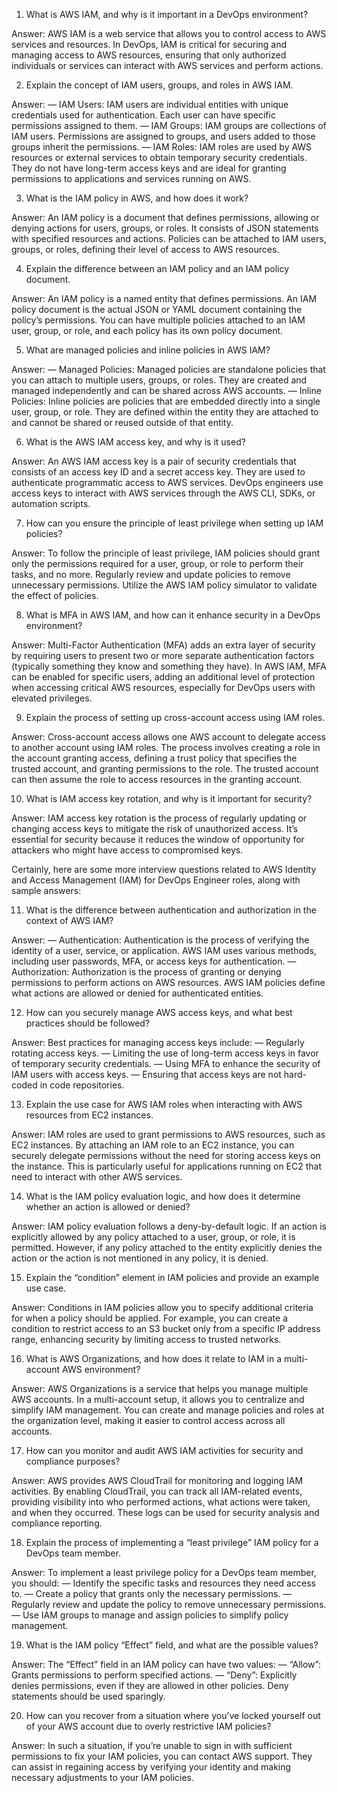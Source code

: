 1. What is AWS IAM, and why is it important in a DevOps environment?

Answer: AWS IAM is a web service that allows you to control access to AWS services and resources. In DevOps, IAM is critical for securing and managing access to AWS resources, ensuring that only authorized individuals or services can interact with AWS services and perform actions.

2. Explain the concept of IAM users, groups, and roles in AWS IAM.

Answer:
— IAM Users: IAM users are individual entities with unique credentials used for authentication. Each user can have specific permissions assigned to them.
— IAM Groups: IAM groups are collections of IAM users. Permissions are assigned to groups, and users added to those groups inherit the permissions.
— IAM Roles: IAM roles are used by AWS resources or external services to obtain temporary security credentials. They do not have long-term access keys and are ideal for granting permissions to applications and services running on AWS.

3. What is the IAM policy in AWS, and how does it work?

Answer: An IAM policy is a document that defines permissions, allowing or denying actions for users, groups, or roles. It consists of JSON statements with specified resources and actions. Policies can be attached to IAM users, groups, or roles, defining their level of access to AWS resources.

4. Explain the difference between an IAM policy and an IAM policy document.

Answer: An IAM policy is a named entity that defines permissions. An IAM policy document is the actual JSON or YAML document containing the policy’s permissions. You can have multiple policies attached to an IAM user, group, or role, and each policy has its own policy document.

5. What are managed policies and inline policies in AWS IAM?

Answer:
— Managed Policies: Managed policies are standalone policies that you can attach to multiple users, groups, or roles. They are created and managed independently and can be shared across AWS accounts.
— Inline Policies: Inline policies are policies that are embedded directly into a single user, group, or role. They are defined within the entity they are attached to and cannot be shared or reused outside of that entity.

6. What is the AWS IAM access key, and why is it used?

Answer: An AWS IAM access key is a pair of security credentials that consists of an access key ID and a secret access key. They are used to authenticate programmatic access to AWS services. DevOps engineers use access keys to interact with AWS services through the AWS CLI, SDKs, or automation scripts.

7. How can you ensure the principle of least privilege when setting up IAM policies?

Answer: To follow the principle of least privilege, IAM policies should grant only the permissions required for a user, group, or role to perform their tasks, and no more. Regularly review and update policies to remove unnecessary permissions. Utilize the AWS IAM policy simulator to validate the effect of policies.

8. What is MFA in AWS IAM, and how can it enhance security in a DevOps environment?

Answer: Multi-Factor Authentication (MFA) adds an extra layer of security by requiring users to present two or more separate authentication factors (typically something they know and something they have). In AWS IAM, MFA can be enabled for specific users, adding an additional level of protection when accessing critical AWS resources, especially for DevOps users with elevated privileges.

9. Explain the process of setting up cross-account access using IAM roles.

Answer: Cross-account access allows one AWS account to delegate access to another account using IAM roles. The process involves creating a role in the account granting access, defining a trust policy that specifies the trusted account, and granting permissions to the role. The trusted account can then assume the role to access resources in the granting account.

10. What is IAM access key rotation, and why is it important for security?

Answer: IAM access key rotation is the process of regularly updating or changing access keys to mitigate the risk of unauthorized access. It’s essential for security because it reduces the window of opportunity for attackers who might have access to compromised keys.

Certainly, here are some more interview questions related to AWS Identity and Access Management (IAM) for DevOps Engineer roles, along with sample answers:

11. What is the difference between authentication and authorization in the context of AWS IAM?

Answer:
— Authentication: Authentication is the process of verifying the identity of a user, service, or application. AWS IAM uses various methods, including user passwords, MFA, or access keys for authentication.
— Authorization: Authorization is the process of granting or denying permissions to perform actions on AWS resources. AWS IAM policies define what actions are allowed or denied for authenticated entities.

12. How can you securely manage AWS access keys, and what best practices should be followed?

Answer: Best practices for managing access keys include:
— Regularly rotating access keys.
— Limiting the use of long-term access keys in favor of temporary security credentials.
— Using MFA to enhance the security of IAM users with access keys.
— Ensuring that access keys are not hard-coded in code repositories.

13. Explain the use case for AWS IAM roles when interacting with AWS resources from EC2 instances.

Answer: IAM roles are used to grant permissions to AWS resources, such as EC2 instances. By attaching an IAM role to an EC2 instance, you can securely delegate permissions without the need for storing access keys on the instance. This is particularly useful for applications running on EC2 that need to interact with other AWS services.

14. What is the IAM policy evaluation logic, and how does it determine whether an action is allowed or denied?

Answer: IAM policy evaluation follows a deny-by-default logic. If an action is explicitly allowed by any policy attached to a user, group, or role, it is permitted. However, if any policy attached to the entity explicitly denies the action or the action is not mentioned in any policy, it is denied.

15. Explain the “condition” element in IAM policies and provide an example use case.

Answer: Conditions in IAM policies allow you to specify additional criteria for when a policy should be applied. For example, you can create a condition to restrict access to an S3 bucket only from a specific IP address range, enhancing security by limiting access to trusted networks.

16. What is AWS Organizations, and how does it relate to IAM in a multi-account AWS environment?

Answer: AWS Organizations is a service that helps you manage multiple AWS accounts. In a multi-account setup, it allows you to centralize and simplify IAM management. You can create and manage policies and roles at the organization level, making it easier to control access across all accounts.

17. How can you monitor and audit AWS IAM activities for security and compliance purposes?

Answer: AWS provides AWS CloudTrail for monitoring and logging IAM activities. By enabling CloudTrail, you can track all IAM-related events, providing visibility into who performed actions, what actions were taken, and when they occurred. These logs can be used for security analysis and compliance reporting.

18. Explain the process of implementing a “least privilege” IAM policy for a DevOps team member.

Answer: To implement a least privilege policy for a DevOps team member, you should:
— Identify the specific tasks and resources they need access to.
— Create a policy that grants only the necessary permissions.
— Regularly review and update the policy to remove unnecessary permissions.
— Use IAM groups to manage and assign policies to simplify policy management.

19. What is the IAM policy “Effect” field, and what are the possible values?

Answer: The “Effect” field in an IAM policy can have two values:
— “Allow”: Grants permissions to perform specified actions.
— “Deny”: Explicitly denies permissions, even if they are allowed in other policies. Deny statements should be used sparingly.

20. How can you recover from a situation where you’ve locked yourself out of your AWS account due to overly restrictive IAM policies?

Answer: In such a situation, if you’re unable to sign in with sufficient permissions to fix your IAM policies, you can contact AWS support. They can assist in regaining access by verifying your identity and making necessary adjustments to your IAM policies.
